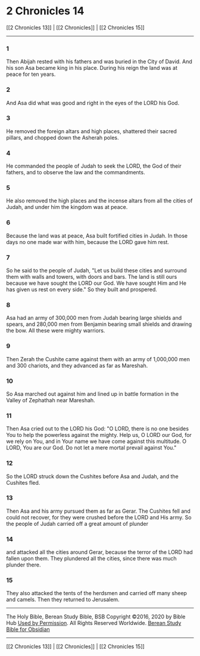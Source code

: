 # 2 Chronicles 14

[[2 Chronicles 13]] | [[2 Chronicles]] | [[2 Chronicles 15]]

---

### 1
Then Abijah rested with his fathers and was buried in the City of David. And his son Asa became king in his place. During his reign the land was at peace for ten years.

### 2
And Asa did what was good and right in the eyes of the LORD his God.

### 3
He removed the foreign altars and high places, shattered their sacred pillars, and chopped down the Asherah poles.

### 4
He commanded the people of Judah to seek the LORD, the God of their fathers, and to observe the law and the commandments.

### 5
He also removed the high places and the incense altars from all the cities of Judah, and under him the kingdom was at peace.

### 6
Because the land was at peace, Asa built fortified cities in Judah. In those days no one made war with him, because the LORD gave him rest.

### 7
So he said to the people of Judah, "Let us build these cities and surround them with walls and towers, with doors and bars. The land is still ours because we have sought the LORD our God. We have sought Him and He has given us rest on every side." So they built and prospered.

### 8
Asa had an army of 300,000 men from Judah bearing large shields and spears, and 280,000 men from Benjamin bearing small shields and drawing the bow. All these were mighty warriors.

### 9
Then Zerah the Cushite came against them with an army of 1,000,000 men and 300 chariots, and they advanced as far as Mareshah.

### 10
So Asa marched out against him and lined up in battle formation in the Valley of Zephathah near Mareshah.

### 11
Then Asa cried out to the LORD his God: "O LORD, there is no one besides You to help the powerless against the mighty. Help us, O LORD our God, for we rely on You, and in Your name we have come against this multitude. O LORD, You are our God. Do not let a mere mortal prevail against You."

### 12
So the LORD struck down the Cushites before Asa and Judah, and the Cushites fled.

### 13
Then Asa and his army pursued them as far as Gerar. The Cushites fell and could not recover, for they were crushed before the LORD and His army. So the people of Judah carried off a great amount of plunder

### 14
and attacked all the cities around Gerar, because the terror of the LORD had fallen upon them. They plundered all the cities, since there was much plunder there.

### 15
They also attacked the tents of the herdsmen and carried off many sheep and camels. Then they returned to Jerusalem.

---

The Holy Bible, Berean Study Bible, BSB
Copyright ©2016, 2020 by Bible Hub
[Used by Permission](https://berean.bible/terms.htm). All Rights Reserved Worldwide.
[Berean Study Bible for Obsidian](https://github.com/gapmiss/berean-study-bible-for-obsidian)

---

[[2 Chronicles 13]] | [[2 Chronicles]] | [[2 Chronicles 15]]


